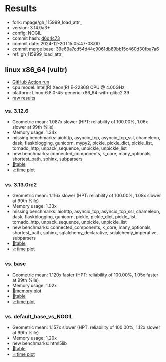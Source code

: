 # Results

- fork: mpage/gh_115999_load_attr_
- version: 3.14.0a3+
- config: NOGIL
- commit hash: [d6d4c73](https://github.com/mpage/cpython/commit/d6d4c73)
- commit date: 2024-12-20T15:05:47-08:00
- commit merge base: [39e69a7cd54d44c9061db89bb15c460d30fba7a6](https://github.com/python/cpython/commit/39e69a7cd54d44c9061db89bb15c460d30fba7a6)
- ref: gh_115999_load_attr_

## linux x86_64 (vultr)

- [GitHub Action run](https://github.com/facebookexperimental/free-threading-benchmarking/actions/runs/12440162147)
- cpu model: Intel(R) Xeon(R) E-2286G CPU @ 4.00GHz
- platform: Linux-6.8.0-45-generic-x86_64-with-glibc2.39
- [raw results](bm-20241220-vultr-x86_64-mpage-gh_115999_load_attr_-3.14.0a3%2B-d6d4c73.json)

### vs. 3.12.6

- Geometric mean: 1.087x slower (HPT: reliability of 100.00%, 1.06x slower at 99th %ile)
- Memory usage: 1.34x
- missing benchmarks: aiohttp, asyncio_tcp, asyncio_tcp_ssl, chameleon, dask, flaskblogging, gunicorn, mypy2, pickle, pickle_dict, pickle_list, tornado_http, unpack_sequence, unpickle, unpickle_list
- new benchmarks: connected_components, k_core, many_optionals, shortest_path, sphinx, subparsers
- [📄table](bm-20241220-vultr-x86_64-mpage-gh_115999_load_attr_-3.14.0a3%2B-d6d4c73-vs-3.12.6.md)
- [📈time plot](bm-20241220-vultr-x86_64-mpage-gh_115999_load_attr_-3.14.0a3%2B-d6d4c73-vs-3.12.6.svg)

### vs. 3.13.0rc2

- Geometric mean: 1.116x slower (HPT: reliability of 100.00%, 1.08x slower at 99th %ile)
- Memory usage: 1.33x
- missing benchmarks: aiohttp, asyncio_tcp, asyncio_tcp_ssl, chameleon, dask, flaskblogging, gunicorn, pickle, pickle_dict, pickle_list, tornado_http, unpack_sequence, unpickle, unpickle_list
- new benchmarks: connected_components, k_core, many_optionals, shortest_path, sphinx, sqlalchemy_declarative, sqlalchemy_imperative, subparsers
- [📄table](bm-20241220-vultr-x86_64-mpage-gh_115999_load_attr_-3.14.0a3%2B-d6d4c73-vs-3.13.0rc2.md)
- [📈time plot](bm-20241220-vultr-x86_64-mpage-gh_115999_load_attr_-3.14.0a3%2B-d6d4c73-vs-3.13.0rc2.svg)

### vs. base

- Geometric mean: 1.120x faster (HPT: reliability of 100.00%, 1.05x faster at 99th %ile)
- Memory usage: 1.02x
- [🧠memory plot](bm-20241220-vultr-x86_64-mpage-gh_115999_load_attr_-3.14.0a3%2B-d6d4c73-vs-base-mem.svg)
- [📄table](bm-20241220-vultr-x86_64-mpage-gh_115999_load_attr_-3.14.0a3%2B-d6d4c73-vs-base.md)
- [📈time plot](bm-20241220-vultr-x86_64-mpage-gh_115999_load_attr_-3.14.0a3%2B-d6d4c73-vs-base.svg)

### vs. default_base_vs_NOGIL

- Geometric mean: 1.157x slower (HPT: reliability of 100.00%, 1.12x slower at 99th %ile)
- Memory usage: 1.20x
- new benchmarks: html5lib
- [📄table](bm-20241220-vultr-x86_64-mpage-gh_115999_load_attr_-3.14.0a3%2B-d6d4c73-vs-default_base_vs_NOGIL.md)
- [📈time plot](bm-20241220-vultr-x86_64-mpage-gh_115999_load_attr_-3.14.0a3%2B-d6d4c73-vs-default_base_vs_NOGIL.svg)

